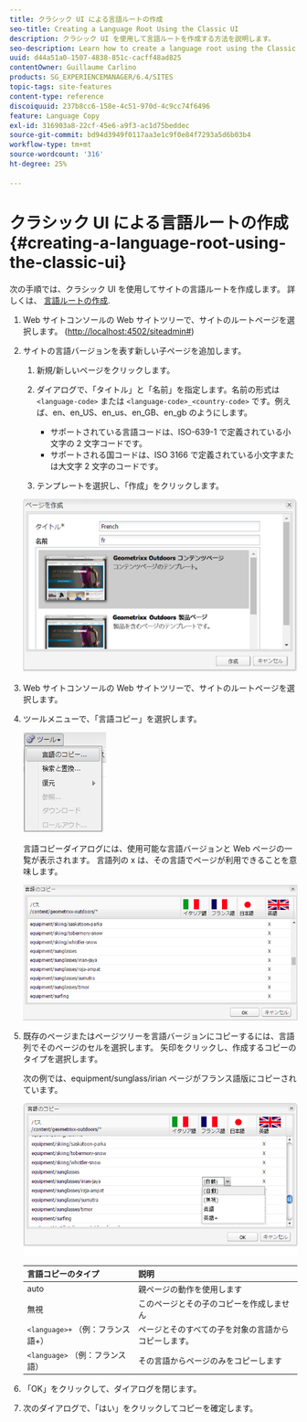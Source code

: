 ```yaml
---
title: クラシック UI による言語ルートの作成
seo-title: Creating a Language Root Using the Classic UI
description: クラシック UI を使用して言語ルートを作成する方法を説明します。
seo-description: Learn how to create a language root using the Classic UI.
uuid: d44a51a0-1507-4838-851c-cacff48ad825
contentOwner: Guillaume Carlino
products: SG_EXPERIENCEMANAGER/6.4/SITES
topic-tags: site-features
content-type: reference
discoiquuid: 237b8cc6-158e-4c51-970d-4c9cc74f6496
feature: Language Copy
exl-id: 316903a8-22cf-45e6-a9f3-ac1d75beddec
source-git-commit: bd94d3949f0117aa3e1c9f0e84f7293a5d6b03b4
workflow-type: tm+mt
source-wordcount: '316'
ht-degree: 25%

---
```


# クラシック UI による言語ルートの作成{#creating-a-language-root-using-the-classic-ui}

次の手順では、クラシック UI を使用してサイトの言語ルートを作成します。 詳しくは、 [言語ルートの作成](/help/sites-administering/tc-prep.md#creating-a-language-root).

1. Web サイトコンソールの Web サイトツリーで、サイトのルートページを選択します。 ([http://localhost:4502/siteadmin#](http://localhost:4502/siteadmin#))
1. サイトの言語バージョンを表す新しい子ページを追加します。

   1. 新規/新しいページをクリックします。
   1. ダイアログで、「タイトル」と「名前」を指定します。名前の形式は `<language-code>` または `<language-code>_<country-code>` です。例えば、en、en_US、en_us、en_GB、en_gb のようにします。

      * サポートされている言語コードは、ISO-639-1 で定義されている小文字の 2 文字コードです。
      * サポートされる国コードは、ISO 3166 で定義されている小文字または大文字 2 文字のコードです。
   1. テンプレートを選択し、「作成」をクリックします。

   ![newpagefr](assets/newpagefr.png)

1. Web サイトコンソールの Web サイトツリーで、サイトのルートページを選択します。
1. ツールメニューで、「言語コピー」を選択します。

   ![toollanguagecopy](assets/toolslanguagecopy.png)

   言語コピーダイアログには、使用可能な言語バージョンと Web ページの一覧が表示されます。 言語列の x は、その言語でページが利用できることを意味します。

   ![languagecopydialog](assets/languagecopydialog.png)

1. 既存のページまたはページツリーを言語バージョンにコピーするには、言語列でそのページのセルを選択します。 矢印をクリックし、作成するコピーのタイプを選択します。

   次の例では、equipment/sunglass/irian ページがフランス語版にコピーされています。

   ![languagecopydilogdropdown](assets/languagecopydilogdropdown.png)

   | 言語コピーのタイプ | 説明 |
   |---|---|
   | auto | 親ページの動作を使用します |
   | 無視 | このページとその子のコピーを作成しません |
   | `<language>+` （例：フランス語+） | ページとそのすべての子を対象の言語からコピーします。 |
   | `<language>` （例：フランス語） | その言語からページのみをコピーします |

1. 「OK」をクリックして、ダイアログを閉じます。
1. 次のダイアログで、「はい」をクリックしてコピーを確定します。
